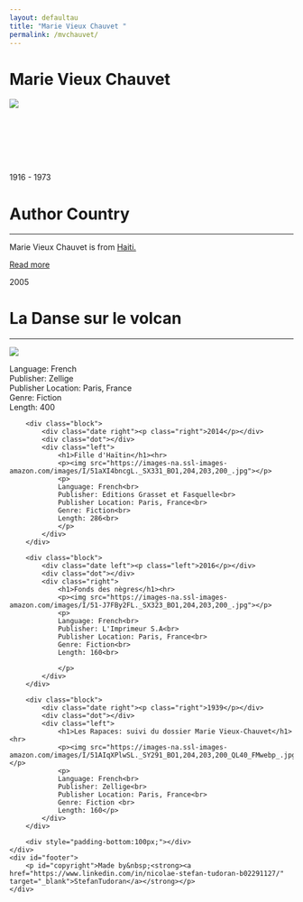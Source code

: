 ```yaml
---
layout: defaultau
title: "Marie Vieux Chauvet "
permalink: /mvchauvet/
---
```

<!-- partial:index.partial.html -->
<div class="content">
    <h1> Marie Vieux Chauvet</h1>
    <div class="quote">
        <div><img src="https://images.findagrave.com/photos250/photos/2019/161/197446636_537f1bd1-cbea-4ff5-8405-23ee9ff670d3.jpeg" class="logo"></div>
    </div>
    <div class="timeline">
        <div style="padding-bottom:100px;"></div>
        <div class="block">
            <div class="date right"><p class="right"> 1916 - 1973 </p></div>
            <div class="dot"></div>
            <div class="left first">
            <div class="author_country">
                <h1>Author Country</h1><hr>
        <div class="aclocation">    <p> Marie Vieux Chauvet is from <a href="http://localhost:4000/5"> Haiti.</a></p> </div>
                <div class="acreadmore"><a href="https://en.wikipedia.org/wiki/Marie_Vieux-Chauvet" target="_blank">Read more</a> </div>
            </div>
            </div>
        </div>
        <div class="block">
            <div class="date left"><p class="left">2005</p></div>
            <div class="dot"></div>
            <div class="right">
                <h1>La Danse sur le volcan</h1><hr>
                <p><img src="https://images-na.ssl-images-amazon.com/images/I/41FiAOjKqvL._SX332_BO1,204,203,200_.jpg"></p>
                <p>
                Language: French<br>
                Publisher: Zellige<br>
                Publisher Location: Paris, France<br>
                Genre: Fiction<br>
                Length: 400<br>   
                </p>
            </div>
        </div>

        <div class="block">
            <div class="date right"><p class="right">2014</p></div>
            <div class="dot"></div>
            <div class="left">
                <h1>Fille d'Haïtin</h1><hr>
                <p><img src="https://images-na.ssl-images-amazon.com/images/I/51aXI4bncgL._SX331_BO1,204,203,200_.jpg"></p>
                <p>
                Language: French<br>
                Publisher: Editions Grasset et Fasquelle<br>
                Publisher Location: Paris, France<br>
                Genre: Fiction<br>
                Length: 286<br>
                </p>
            </div>
        </div>

        <div class="block">
            <div class="date left"><p class="left">2016</p></div>
            <div class="dot"></div>
            <div class="right">
                <h1>Fonds des nègres</h1><hr>
                <p><img src="https://images-na.ssl-images-amazon.com/images/I/51-J7FBy2FL._SX323_BO1,204,203,200_.jpg"></p>
                <p>
                Language: French<br>
                Publisher: L'Imprimeur S.A<br>
                Publisher Location: Paris, France<br>
                Genre: Fiction<br>
                Length: 160<br>

                </p>
            </div>
        </div>

        <div class="block">
            <div class="date right"><p class="right">1939</p></div>
            <div class="dot"></div>
            <div class="left">
                <h1>Les Rapaces: suivi du dossier Marie Vieux-Chauvet</h1><hr>
                <p><img src="https://images-na.ssl-images-amazon.com/images/I/51AIqXPlwSL._SY291_BO1,204,203,200_QL40_FMwebp_.jpg"></p>
                <p>
                Language: French<br>
                Publisher: Zellige<br>
                Publisher Location: Paris, France<br>
                Genre: Fiction <br>
                Length: 160</p>
            </div>
        </div>

        <div style="padding-bottom:100px;"></div>
    </div>
    <div id="footer">
        <p id="copyright">Made by&nbsp;<strong><a href="https://www.linkedin.com/in/nicolae-stefan-tudoran-b02291127/" target="_blank">StefanTudoran</a></strong></p>
    </div>
</div>
<!-- partial -->
  <script src='https://cdnjs.cloudflare.com/ajax/libs/jquery/3.1.1/jquery.min.js'></script><script  src="assets/js/authorscript.js"></script>
</body>

